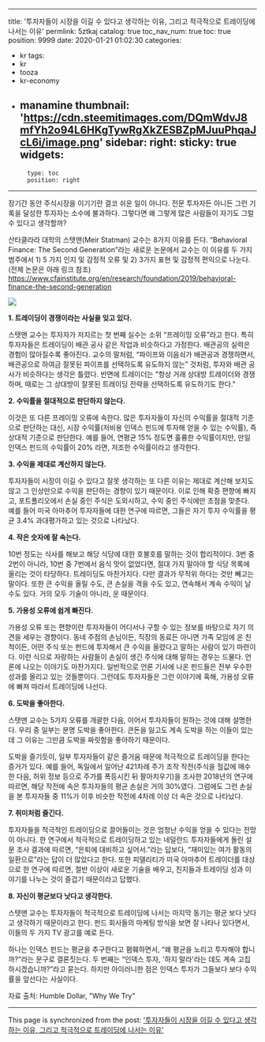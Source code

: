 
---
title: '투자자들이 시장을 이길 수 있다고 생각하는 이유, 그리고 적극적으로 트레이딩에 나서는 이유'
permlink: 5ztkaj
catalog: true
toc_nav_num: true
toc: true
position: 9999
date: 2020-01-21 01:02:30
categories:
- kr
tags:
- kr
- tooza
- kr-economy
- manamine
thumbnail: 'https://cdn.steemitimages.com/DQmWdvJ8mfYh2o94L6HKgTywRgXkZESBZpMJuuPhqaJcL6i/image.png'
sidebar:
    right:
        sticky: true
widgets:
    -
        type: toc
        position: right
---


장기간 동안 주식시장을 이기기란 결코 쉬운 일이 아니다. 전문 투자자든 아니든 그런 기록을 달성한 투자자는 소수에 불과하다. 그렇다면 왜 그렇게 많은 사람들이 자기도 그럴 수 있다고 생각할까?

산타클라라 대학의 스탯맨(Meir Statman) 교수는 8가지 이유를 든다. “Behavioral Finance: The Second Generation”라는 새로운 논문에서 교수는 이 이유를 두 가지 범주에서 1) 5 가지 인지 및 감정적 오류 및 2) 3가지 표현 및 감정적 편익으로 나눈다. (전체 논문은 아래 링크 참조)
https://www.cfainstitute.org/en/research/foundation/2019/behavioral-finance-the-second-generation

![](https://cdn.steemitimages.com/DQmWdvJ8mfYh2o94L6HKgTywRgXkZESBZpMJuuPhqaJcL6i/image.png)

**1. 트레이딩이 경쟁이라는 사실을 잊고 있다.**

스탯맨 교수는 투자자가 저지르는 첫 번째 실수는 소위 “프레이밍 오류”라고 한다. 특히 투자자들은 트레이딩이 배관 공사 같은 작업과 비슷하다고 가정한다. 배관공의 실력은 경험이 많아질수록 좋아진다. 교수의 말처럼, “파이프와 이음쇠가 배관공과 경쟁하면서, 배관공으로 하여금 잘못된 파이프를 선택하도록 유도하지 않는” 것처럼, 투자와 배관 공사가 비슷하다는 생각은 틀렸다. 반면에 트레이더는 "항상 거래 상대방 트레이더와 경쟁하며, 때로는 그 상대방이 잘못된 트레이딩 전략을 선택하도록 유도하기도 한다."

**2. 수익률을 절대적으로 판단하지 않는다.**

이것은 또 다른 프레이밍 오류에 속한다. 많은 투자자들이 자신의 수익률을 절대적 기준으로 판단하는 대신, 시장 수익률(저비용 인덱스 펀드에 투자해 얻을 수 있는 수익률), 즉 상대적 기준으로 판단한다. 예를 들어, 연평균 15% 정도면 훌륭한 수익률이지만, 만일 인덱스 펀드의 수익률이 20% 라면, 저조한 수익률이라고 생각한다.

**3. 수익을 제대로 계산하지 않는다.**

투자자들이 시장이 이길 수 있다고 잘못 생각하는 또 다른 이유는 제대로 계산해 보지도 않고 그 인상만으로 수익을 판단하는 경향이 있기 때문이다. 이로 인해 확증 편향에 빠지고, 포트폴리오에서 손실 중인 주식은 도외시하고, 수익 중인 주식에만 초점을 맞춘다. 예를 들어 미국 아마추어 투자자들에 대한 연구에 따르면, 그들은 자기 투자 수익률을 평균 3.4% 과대평가하고 있는 것으로 나타났다.

**4. 작은 숫자에 잘 속는다.**

10번 정도는 식사를 해보고 해당 식당에 대한 호불호를 말하는 것이 합리적이다. 3번 중 2번이 아니라, 10번 중 7번에서 음식 맛이 없었다면, 절대 가지 말아야 할 식당 목록에 올리는 것이 타당하다. 트레이딩도 마찬가지다. 다만 결과가 무작위 하다는 것만 빼고는 말이다. 또한 큰 수익을 올릴 수도, 큰 손실을 격을 수도 있고, 연속해서 계속 수익이 날 수도 있다. 거의 모두 기술이 아니라, 운 때문이다.

**5. 가용성 오류에 쉽게 빠진다.**

가용성 오류 또는 편향이란 투자자들이 어디서나 구할 수 있는 정보를 바탕으로 자기 의견을 세우는 경향이다. 동네 주점의 손님이든, 직장의 동료든 아니면 가족 모임에 온 친척이든, 어떤 주식 또는 펀드에 투자해서 큰 수익을 올렸다고 말하는 사람이 있기 마련이다. 이런 식으로 자랑하는 사람들이 손실이 생긴 주식에 대해 말하는 경우는 드물다. 언론에 나오는 이야기도 마찬가지다. 일반적으로 언론 기사에 나온 펀드들은 전부 우수한 성과를 올리고 있는 것들뿐이다. 그런데도 투자자들은 그런 이야기에 혹해, 가용성 오류에 빠져 따라서 트레이딩에 나선다.

**6. 도박을 좋아한다.**

스탯맨 교수는 5가지 오류를 개괄한 다음, 이어서 투자자들이 원하는 것에 대해 설명한다. 우리 중 일부는 분명 도박을 좋아한다. 큰돈을 잃고도 계속 도박을 하는 이들이 있는데 그 이유는 그만큼 도박을 짜릿함을 좋아하기 때문이다.

도박을 즐기듯이, 일부 투자자들이 같은 즐거움 때문에 적극적으로 트레이딩을 한다는 증거가 있다. 예를 들어, 독일에서 일어난 421차례 주가 조작 작전(주식을 헐값에 매수한 다음, 허위 정보 등으로 주가를 폭등시킨 뒤 팔아치우기)을 조사한 2018년의 연구에 따르면, 해당 작전에 속은 투자자들의 평균 손실은 거의 30%였다. 그럼에도 그런 손실을 본 투자자들 중 11%가 이후 비슷한 작전에 4차례 이상 더 속은 것으로 나타났다.

**7. 취미처럼 즐긴다.**

투자자들을 적극적인 트레이딩으로 끌어들이는 것은 엄청난 수익을 얻을 수 있다는 전망이 아니다. 한 연구에서 적극적으로 트레이딩하고 있는 네덜란드 투자자들에게 돌린 설문 조사 결과에 따르면, “은퇴에 대비하고 싶어서.”라는 답보다, “재미있는 여가 활동의 일환으로”라는 답이 더 많았다고 한다. 또한 피델리티가 미국 아마추어 트레이더를 대상으로 한 연구에 따르면, 절반 이상이 새로운 기술을 배우고, 친지들과 트레이딩 성과 이야기를 나누는 것이 즐겁기 때문이라고 답했다.

**8. 자신이 평균보다 낫다고 생각한다.**

스탯맨 교수는 투자자들이 적극적으로 트레이딩에 나서는 마지막 동기는 평균 보다 낫다고 생각하기 때문이라고 한다. 펀드 회사들의 마케팅 방식을 보면 잘 나타나 있다면서, 이들의 두 가지 TV 광고를 예로 든다.

하나는 인덱스 펀드는 평균을 추구한다고 폄훼하면서, “왜 평균을 노리고 투자해야 합니까?”라는 문구로 결론짓는다. 두 번째는 “인덱스 투자, '하지 말라'라는 데도 계속 고집하시겠습니까?”라고 묻는다. 하지만 아이러니한 점은 인덱스 투자가 그들보다 보다 수익률을 앞선다는 사실이다.

자료 출처: Humble Dollar, "Why We Try"

- - -

This page is synchronized from the post: ['투자자들이 시장을 이길 수 있다고 생각하는 이유, 그리고 적극적으로 트레이딩에 나서는 이유'](https://steemit.com/@pius.pius/5ztkaj)
